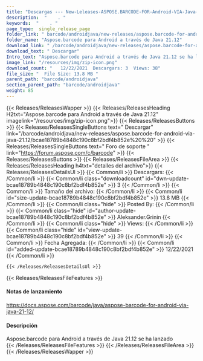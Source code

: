 ```yaml
---
title: "Descargas --- New-Leleases-ASPOSE.BARCODE-FOR-Android-VIA-Java-21.12." 
description:  "    . " 
keywords:  "    . " 
page_type:  single_release_page
folder_link: " barcode/androidjava/new-releases/aspose.barcode-for-android-via-java-21.12/"
folder_name: "Aspose.barcode para Android a través de Java 21.12"
download_link: " /barcode/androidjava/new-releases/aspose.barcode-for-android-via-java-21.12/bcae18789b4848c190c8bf2bdf4b852e"
download_text: " Descargar"
Intro_text: "Aspose.barcode para Android a través de Java 21.12 se ha lanzado"
image_link: "/resources/img/zip-icon.png"
download_count: "   12/22/2021  Descargars: 3  Views: 38"
file_size: "  File Size: 13.8 MB "
parent_path: "barcode/androidjava"
section_parent_path: "barcode/androidjava"
weight: 85
---
```


{{< Releases/ReleasesWapper >}}
  {{< Releases/ReleasesHeading H2txt="Aspose.barcode para Android a través de Java 21.12" imagelink="/resources/img/zip-icon.png">}}
  {{< Releases/ReleasesButtons >}}
    {{< Releases/ReleasesSingleButtons text=" Descargar" link="/barcode/androidjava/new-releases/aspose.barcode-for-android-via-java-21.12/bcae18789b4848c190c8bf2bdf4b852e%20%20" >}}
    {{< Releases/ReleasesSingleButtons text=" Foro de soporte " link="https://forum.aspose.com/c/barcode" >}}
  {{< Releases/ReleasesButtons >}}
  {{< Releases/ReleasesFileArea >}}
    {{< Releases/ReleasesHeading h4txt="detalles del archivo">}}
    {{< Releases/ReleasesDetailsUl >}}
            {{< Common/li  >}} Descargars: {{< /Common/li >}} 
      {{< Common/li class="downloadcount" id="dwn-update-bcae18789b4848c190c8bf2bdf4b852e" >}} 3 {{< /Common/li >}} 
      {{< Common/li  >}} Tamaño del archivo: {{< /Common/li >}} 
      {{< Common/li id="size-update-bcae18789b4848c190c8bf2bdf4b852e" >}} 13.8 MB {{< /Common/li >}} 
      {{< Common/li  class="hide" >}} Posted By: {{< /Common/li >}} 
      {{< Common/li class="hide" id="author-update-bcae18789b4848c190c8bf2bdf4b852e" >}} Aleksander.Grinin {{< /Common/li >}} 
      {{< Common/li class="hide"  >}} Views: {{< /Common/li >}} 
      {{< Common/li class="hide" id="view-update-bcae18789b4848c190c8bf2bdf4b852e" >}} 39 {{< /Common/li >}} 
      {{< Common/li  >}} Fecha Agregada: {{< /Common/li >}} 
      {{< Common/li id="added-update-bcae18789b4848c190c8bf2bdf4b852e" >}} 12/22/2021 {{< /Common/li >}} 

    {{< /Releases/ReleasesDetailsUl >}}

  {{< Releases/ReleasesFileFeatures >}}
      <h4>Notas de lanzamiento</h4><div><a href="https://docs.aspose.com/barcode/java/aspose-barcode-for-android-via-java-21-12/">https://docs.aspose.com/barcode/java/aspose-barcode-for-android-via-java-21-12/</a></div><h4>Descripción</h4><div class="HTMLDescription">Aspose.barcode para Android a través de Java 21.12 se ha lanzado</div>
  {{< /Releases/ReleasesFileFeatures >}}
 {{< /Releases/ReleasesFileArea >}}
{{< /Releases/ReleasesWapper >}}


